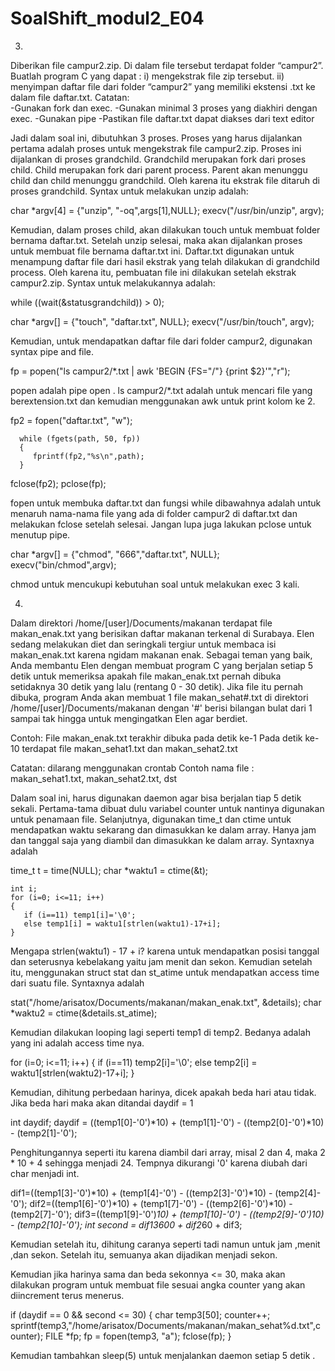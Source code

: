 # SoalShift_modul2_E04

3. 
Diberikan file campur2.zip. Di dalam file tersebut terdapat folder “campur2”. 
Buatlah program C yang dapat :
i)  mengekstrak file zip tersebut.
ii) menyimpan daftar file dari folder “campur2” yang memiliki ekstensi .txt ke dalam file daftar.txt. 
Catatan:  
-Gunakan fork dan exec.
-Gunakan minimal 3 proses yang diakhiri dengan exec.
-Gunakan pipe
-Pastikan file daftar.txt dapat diakses dari text editor

Jadi dalam soal ini, dibutuhkan 3 proses. Proses yang harus dijalankan pertama adalah proses untuk mengekstrak file campur2.zip. Proses ini dijalankan di proses grandchild. Grandchild merupakan fork dari proses child. Child merupakan fork dari parent process. Parent akan menunggu child dan child menunggu grandchild. Oleh karena itu ekstrak file ditaruh di proses grandchild. Syntax untuk melakukan unzip adalah:

char *argv[4] = {"unzip", "-oq",args[1],NULL};
execv("/usr/bin/unzip", argv);

Kemudian, dalam proses child, akan dilakukan touch untuk membuat folder bernama daftar.txt. Setelah unzip selesai, maka akan dijalankan proses untuk membuat file bernama daftar.txt ini. Daftar.txt digunakan untuk menampung daftar file dari hasil ekstrak yang telah dilakukan di grandchild process. Oleh karena itu, pembuatan file ini dilakukan setelah ekstrak campur2.zip. Syntax untuk melakukannya adalah:

 while ((wait(&statusgrandchild)) > 0);
 
 char *argv[] = {"touch", "daftar.txt", NULL};
 execv("/usr/bin/touch", argv);
 
 Kemudian, untuk mendapatkan daftar file dari folder campur2, digunakan syntax pipe and file. 
 
 fp = popen("ls campur2/*.txt | awk 'BEGIN {FS=\"/\"} {print $2}'","r");
 
 popen adalah pipe open . ls campur2/*.txt adalah untuk mencari file yang berextension.txt dan kemudian menggunakan awk untuk print kolom ke 2.
 
 fp2 = fopen("daftar.txt", "w");

      while (fgets(path, 50, fp))
      {
         fprintf(fp2,"%s\n",path);
      }
fclose(fp2);
pclose(fp);

fopen untuk membuka daftar.txt dan fungsi while dibawahnya adalah untuk menaruh nama-nama file yang ada di folder campur2 di daftar.txt dan melakukan fclose setelah selesai. Jangan lupa juga lakukan pclose untuk menutup pipe.

char *argv[] = {"chmod", "666","daftar.txt", NULL};
execv("bin/chmod",argv);

chmod untuk mencukupi kebutuhan soal untuk melakukan exec 3 kali.

4.
Dalam direktori /home/[user]/Documents/makanan terdapat file makan_enak.txt yang berisikan daftar makanan terkenal di Surabaya. Elen sedang melakukan diet dan seringkali tergiur untuk membaca isi makan_enak.txt karena ngidam makanan enak. Sebagai teman yang baik, Anda membantu Elen dengan membuat program C yang berjalan setiap 5 detik untuk memeriksa apakah file makan_enak.txt pernah dibuka setidaknya 30 detik yang lalu (rentang 0 - 30 detik).
Jika file itu pernah dibuka, program Anda akan membuat 1 file makan_sehat#.txt di direktori /home/[user]/Documents/makanan dengan '#' berisi bilangan bulat dari 1 sampai tak hingga untuk mengingatkan Elen agar berdiet.

Contoh:
File makan_enak.txt terakhir dibuka pada detik ke-1
Pada detik ke-10 terdapat file makan_sehat1.txt dan makan_sehat2.txt

Catatan: 
dilarang menggunakan crontab
Contoh nama file : makan_sehat1.txt, makan_sehat2.txt, dst


Dalam soal ini, harus digunakan daemon agar bisa berjalan tiap 5 detik sekali. Pertama-tama dibuat dulu variabel counter untuk nantinya digunakan untuk penamaan file.
Selanjutnya, digunakan time_t dan ctime untuk mendapatkan waktu sekarang dan dimasukkan ke dalam array. Hanya jam dan tanggal saja yang diambil dan dimasukkan ke dalam array. Syntaxnya adalah

time_t t = time(NULL);
    char *waktu1 = ctime(&t);

    int i;
    for (i=0; i<=11; i++)
    {
       if (i==11) temp1[i]='\0';
       else temp1[i] = waktu1[strlen(waktu1)-17+i];
    }

Mengapa strlen(waktu1) - 17 + i? karena untuk mendapatkan posisi tanggal dan seterusnya kebelakang yaitu jam menit dan sekon.
Kemudian setelah itu, menggunakan struct stat dan st_atime untuk mendapatkan access time dari suatu file. Syntaxnya adalah 

 stat("/home/arisatox/Documents/makanan/makan_enak.txt", &details);
 char *waktu2 = ctime(&details.st_atime);
 
Kemudian dilakukan looping lagi seperti temp1 di temp2. Bedanya adalah yang ini adalah access time nya.
 
for (i=0; i<=11; i++)
{
   if (i==11) temp2[i]='\0';
   else temp2[i] = waktu1[strlen(waktu2)-17+i];
}

Kemudian, dihitung perbedaan harinya, dicek apakah beda hari atau tidak. Jika beda hari maka akan ditandai daydif = 1

int daydif;
daydif = ((temp1[0]-'0')*10) + (temp1[1]-'0') - ((temp2[0]-'0')*10) - (temp2[1]-'0');

Penghitungannya seperti itu karena diambil dari array, misal 2 dan 4, maka 2 * 10 + 4 sehingga menjadi 24. Tempnya dikurangi '0' karena diubah dari char menjadi int.

dif1=((temp1[3]-'0')*10) + (temp1[4]-'0') - ((temp2[3]-'0')*10) - (temp2[4]-'0');
dif2=((temp1[6]-'0')*10) + (temp1[7]-'0') - ((temp2[6]-'0')*10) - (temp2[7]-'0');
dif3=((temp1[9]-'0')*10) + (temp1[10]-'0') - ((temp2[9]-'0')*10) - (temp2[10]-'0');
int second = dif1*3600 + dif2*60 + dif3;

Kemudian setelah itu, dihitung caranya seperti tadi namun untuk jam ,menit ,dan sekon. Setelah itu, semuanya akan dijadikan menjadi sekon. 

Kemudian jika harinya sama dan beda sekonnya <= 30, maka akan dilakukan program untuk membuat file sesuai angka counter yang akan diincrement terus menerus.

if (daydif == 0 && second <= 30)
    {
      char temp3[50];
      counter++;
      sprintf(temp3,"/home/arisatox/Documents/makanan/makan_sehat%d.txt",counter);
      FILE *fp;
      fp = fopen(temp3, "a");
      fclose(fp);
}

Kemudian tambahkan sleep(5) untuk menjalankan daemon setiap 5 detik .


 


